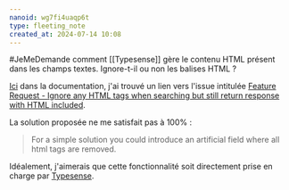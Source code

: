 ```yaml
---
nanoid: wg7fi4uaqp6t
type: fleeting_note
created_at: 2024-07-14 10:08
---
```

#JeMeDemande comment [[Typesense]] gère le contenu HTML présent dans les champs textes. Ignore-t-il ou non les balises HTML ?

[Ici](https://typesense.org/docs/guide/tips-for-searching-common-types-of-data.html#html-content) dans la documentation, j'ai trouvé un lien vers l'issue intitulée [Feature Request - Ignore any HTML tags when searching but still return response with HTML included](https://github.com/typesense/typesense/issues/265).

La solution proposée ne me satisfait pas à 100% :

> For a simple solution you could introduce an artificial field where all html tags are removed.

Idéalement, j'aimerais que cette fonctionnalité soit directement prise en charge par [Typesense](https://typesense.org).
